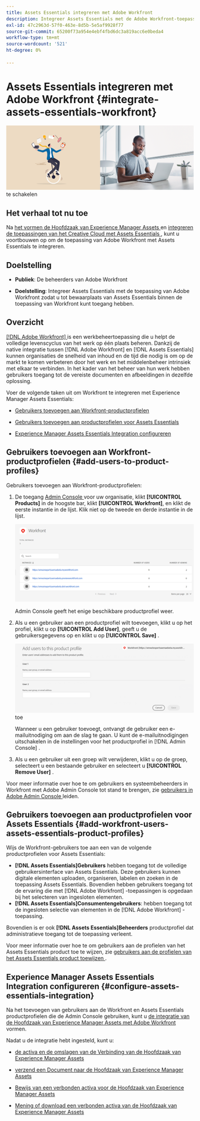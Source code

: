 ```yaml
---
title: Assets Essentials integreren met Adobe Workfront
description: Integreer Assets Essentials met de Adobe Workfront-toepassing, zodat u toegang krijgt tot de opslagplaats voor Assets Essentials in de Workfront-toepassing.
exl-id: 47c2963d-57f0-463e-8d5b-5e5af9928f77
source-git-commit: 65200f73a954e4ebf4fbd6dc3a819acc6e0beda4
workflow-type: tm+mt
source-wordcount: '521'
ht-degree: 0%

---
```


# Assets Essentials integreren met Adobe Workfront {#integrate-assets-essentials-workfront}

![ Voorkeur om donker en licht thema ](assets/cce-workfront.png) te schakelen

## Het verhaal tot nu toe

Na [ het vormen de Hoofdzaak van Experience Manager Assets ](adminster-aem-assets-essentials.md) en [ integreren de toepassingen van het Creative Cloud met Assets Essentials ](integrate-assets-essentials-creative-cloud.md), kunt u voortbouwen op om de toepassing van Adobe Workfront met Assets Essentials te integreren.

## Doelstelling

* **Publiek**: De beheerders van Adobe Workfront

* **Doelstelling**: Integreer Assets Essentials met de toepassing van Adobe Workfront zodat u tot bewaarplaats van Assets Essentials binnen de toepassing van Workfront kunt toegang hebben.

## Overzicht

[[!DNL Adobe Workfront] ](https://www.workfront.com/) is een werkbeheertoepassing die u helpt de volledige levenscyclus van het werk op één plaats beheren. Dankzij de native integratie tussen [!DNL Adobe Workfront] en [!DNL Assets Essentials] kunnen organisaties de snelheid van inhoud en de tijd die nodig is om op de markt te komen verbeteren door het werk en het middelenbeheer intrinsiek met elkaar te verbinden. In het kader van het beheer van hun werk hebben gebruikers toegang tot de vereiste documenten en afbeeldingen in dezelfde oplossing.

Voer de volgende taken uit om Workfront te integreren met Experience Manager Assets Essentials:

* [Gebruikers toevoegen aan Workfront-productprofielen](#add-users-to-product-profiles)

* [Gebruikers toevoegen aan productprofielen voor Assets Essentials](#add-workfront-users-assets-essentials-product-profiles)

* [Experience Manager Assets Essentials Integration configureren](#configure-assets-essentials-integration)

## Gebruikers toevoegen aan Workfront-productprofielen {#add-users-to-product-profiles}

Gebruikers toevoegen aan Workfront-productprofielen:

1. De toegang [ Admin Console ](https://adminconsole.adobe.com) voor uw organisatie, klikt **[!UICONTROL Products]** in de hoogste bar, klikt **[!UICONTROL Workfront]**, en klikt de eerste instantie in de lijst. Klik niet op de tweede en derde instantie in de lijst.

   ![ Admin Console admin profiel ](assets/workfront-instances.png)

   Admin Console geeft het enige beschikbare productprofiel weer.

1. Als u een gebruiker aan een productprofiel wilt toevoegen, klikt u op het profiel, klikt u op **[!UICONTROL Add User]**, geeft u de gebruikersgegevens op en klikt u op **[!UICONTROL Save]** .

   ![ voeg gebruikers admin profiel ](assets/add-users-workfront.png) toe

   Wanneer u een gebruiker toevoegt, ontvangt de gebruiker een e-mailuitnodiging om aan de slag te gaan. U kunt de e-mailuitnodigingen uitschakelen in de instellingen voor het productprofiel in [!DNL Admin Console] .

1. Als u een gebruiker uit een groep wilt verwijderen, klikt u op de groep, selecteert u een bestaande gebruiker en selecteert u **[!UICONTROL Remove User]** .

Voor meer informatie over hoe te om gebruikers en systeembeheerders in Workfront met Adobe Admin Console tot stand te brengen, zie [ gebruikers in Adobe Admin Console ](https://one.workfront.com/s/document-item?bundleId=the-new-workfront-experience&amp;topicId=Content%2FAdministration_and_Setup%2FAdd_users%2FCreate_and_manage_users%2Fadmin-console.htm&amp;_LANG=enus) leiden.

## Gebruikers toevoegen aan productprofielen voor Assets Essentials {#add-workfront-users-assets-essentials-product-profiles}

Wijs de Workfront-gebruikers toe aan een van de volgende productprofielen voor Assets Essentials:

* **[!DNL Assets Essentials]Gebruikers** hebben toegang tot de volledige gebruikersinterface van Assets Essentials. Deze gebruikers kunnen digitale elementen uploaden, organiseren, labelen en zoeken in de toepassing Assets Essentials. Bovendien hebben gebruikers toegang tot de ervaring die met [!DNL Adobe Workfront] -toepassingen is opgedaan bij het selecteren van ingesloten elementen.
* **[!DNL Assets Essentials]Consumentengebruikers**: hebben toegang tot de ingesloten selectie van elementen in de [!DNL Adobe Workfront] -toepassing.

Bovendien is er ook **[!DNL Assets Essentials]Beheerders** productprofiel dat administratieve toegang tot de toepassing verleent.

Voor meer informatie over hoe te om gebruikers aan de profielen van het Assets Essentials product toe te wijzen, zie [ gebruikers aan de profielen van het Assets Essentials product toewijzen ](adminster-aem-assets-essentials.md#add-users-to-product-profiles).

## Experience Manager Assets Essentials Integration configureren {#configure-assets-essentials-integration}

Na het toevoegen van gebruikers aan de Workfront en Assets Essentials productprofielen die de Admin Console gebruiken, kunt u [ de integratie van de Hoofdzaak van Experience Manager Assets met Adobe Workfront ](https://one.workfront.com/s/document-item?bundleId=the-new-workfront-experience&amp;topicId=Content%2FDocuments%2FAdobe_Workfront_for_Experience_Manager_Assets_Essentials%2F_workfront-for-aem-asset-essentials.htm) vormen.

Nadat u de integratie hebt ingesteld, kunt u:

* [ de activa en de omslagen van de Verbinding van de Hoofdzaak van Experience Manager Assets ](https://one.workfront.com/s/document-item?bundleId=the-new-workfront-experience&amp;topicId=Content%2FDocuments%2FAdobe_Workfront_for_Experience_Manager_Assets_Essentials%2Flink-to-aem.htm&amp;_LANG=enus)

* [ verzend een Document naar de Hoofdzaak van Experience Manager Assets ](https://one.workfront.com/s/document-item?bundleId=the-new-workfront-experience&amp;topicId=Content%2FDocuments%2FAdobe_Workfront_for_Experience_Manager_Assets_Essentials%2Fsend-to-aem.htm&amp;_LANG=enus)

* [ Bewijs van een verbonden activa voor de Hoofdzaak van Experience Manager Assets ](https://one.workfront.com/s/document-item?bundleId=the-new-workfront-experience&amp;topicId=Content%2FDocuments%2FAdobe_Workfront_for_Experience_Manager_Assets_Essentials%2Fproof-linked-asset-aem.htm)

* [ Mening of download een verbonden activa van de Hoofdzaak van Experience Manager Assets ](https://one.workfront.com/s/document-item?bundleId=the-new-workfront-experience&amp;topicId=Content%2FDocuments%2FAdobe_Workfront_for_Experience_Manager_Assets_Essentials%2Fview-download-asset.htm)
